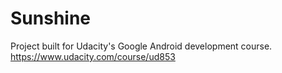 Sunshine
========

Project built for Udacity's Google Android development course.
https://www.udacity.com/course/ud853
